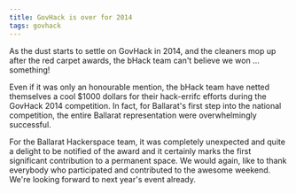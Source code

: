 ```yaml
---
title: GovHack is over for 2014
tags: govhack
---
```

As the dust starts to settle on GovHack in 2014, and the cleaners mop up after the red carpet awards, the bHack team can't believe we won ... something! 

<!--more-->

Even if it was only an honourable mention, the bHack team have netted themselves a cool $1000 dollars for their hack-errifc efforts during the GovHack 2014 competition. In fact, for Ballarat's first step into the national competition, the entire Ballarat representation were overwhelmingly successful.

For the Ballarat Hackerspace team, it was completely unexpected and quite a delight to be notified of the award and it certainly marks the first significant contribution to a permanent space. We would again, like to thank everybody who participated and contributed to the awesome weekend. We're looking forward to next year's event already.
